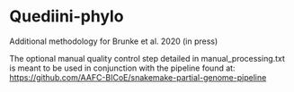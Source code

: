 # Quediini-phylo
Additional methodology for Brunke et al. 2020 (in press)

The optional manual quality control step detailed in manual_processing.txt is meant to be used in conjunction with the pipeline found at: https://github.com/AAFC-BICoE/snakemake-partial-genome-pipeline
